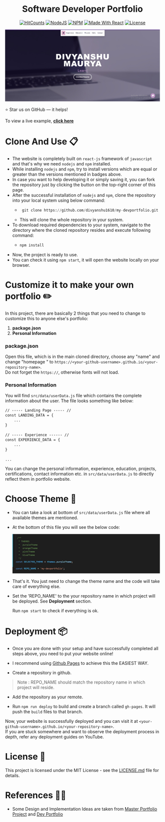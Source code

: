 <h1 align="center"> Software Developer Portfolio </h1> 

<p align="center">
  <a href="http://hits.dwyl.com/divyanshu1610/my-devportfolio"><img alt="HitCounts" src="http://hits.dwyl.com/divyanshu1610/my-devportfolio.svg" /></a>
  <a href="https://nodejs.org/en/blog/release/v12.13.0/"><img alt="NodeJS" src="https://img.shields.io/badge/node-12.14.1-important?style=flat-square" /></a>
  <a href="https://www.npmjs.com/package/npm/v/6.13.4"><img alt="NPM" src="https://img.shields.io/badge/npm-6.13.7-blueviolet?style=flat-square" /></a>
  <a href="https://reactjs.org/"><img alt="Made With React" src="https://img.shields.io/badge/made%20with-react-61DAFB?style=flat-square" /></a>
  <a href="http://badges.mit-license.org/"><img alt="License" src="http://img.shields.io/:license-mit-blue.svg?style=flat-square?style=flat-square" /></a>
</p>

<p align="center"> 
    <a href="https://divyanshu1610.github.io/my-devportfolio/" target="_blank">
    <img src="images/mydevportfolioHome.jpg"></img>
  </a>
</p>

:star: Star us on GitHub — it helps!

To view a live example, **[click here](https://divyanshu1610.github.io/my-devportfolio/)**

# Clone And Use 📋

- The website is completely built on `react-js` framework of `javascript` and that's why we need `nodejs` and `npm` installed.
- While installing `nodejs` and `npm`, try to install versions which are equal or greater than the versions mentioned in badges above.
- In case you want to help developing it or simply saving it, you can fork the repository just by clicking the button on the top-right corner of this page.
- After the successful installation of `nodejs` and `npm`, clone the repository into your local system using below command:
  - ```python
     git clone https://github.com/divyanshu1610/my-devportfolio.git
    ```
  - This will clone the whole repository in your system.
- To download required dependencies to your system, navigate to the directory where the cloned repository resides and execute following command:
  - ```python
    npm install
    ```
- Now, the project is ready to use.
- You can check it using `npm start`, it will open the website locally on your browser.

# Customize it to make your own portfolio ✏️

In this project, there are basically 2 things that you need to change to customize this to anyone else's portfolio: 
1. **package.json**
2. **Personal Information**

### package.json

Open this file, which is in the main cloned directory, choose any "name" and change "homepage " to `https://<your-github-username>.github.io/<your-repository-name>`.<br>
Do not forget the `https://`, otherwise fonts will not load.

### Personal Information

You will find `src/data/userData.js` file which contains the complete information about the user. The file looks something like below:

```
// ----- Landing Page ----- //
const LANDING_DATA = {
    ...
}

// ----- Experience ------ //
const EXPERIENCE_DATA = {
    ...
}

...
```

You can change the personal information, experience, education, projects, certifications, contact information etc. in `src/data/userData.js` to directly reflect them in portfolio website.


# Choose Theme 🌈

- You can take a look at bottom of `src/data/userData.js` file where all available themes are mentioned.
- At the bottom of this file you will see the below code:

  <img src="images/mydevportfolioTheme.jpg"/>
- That's it. You just need to change the theme name and the code will take care of everything else.

- Set the 'REPO_NAME' to the your repository name in which project will be deployed. See **Deployment** section.

  Run `npm start` to check if everything is ok.


# Deployment 📦

- Once you are done with your setup and have successfully completed all steps above, you need to put your website online!
- I recommend using [Github Pages](https://create-react-app.dev/docs/deployment/#github-pages) to achieve this the EASIEST WAY.

- Create a repository in github.
> Note : REPO_NAME should match the repository name in which project will reside.

- Add the repository as your remote.

- Run `npm run deploy` to build and create a branch called `gh-pages`. It will push the `build` files to that branch.

Now, your website is successfully deployed and you can visit it at `<your-github-username>.github.io/<your-repository-name>`.  
If you are stuck somewhere and want to observe the deployment process in depth, refer any deployment guides on YouTube. 
  

# License 📄

This project is licensed under the MIT License - see the [LICENSE.md](./LICENSE) file for details.

# References 👏🏻


- Some Design and Implementation Ideas are taken from [Master Portfolio Project](https://github.com/ashutosh1919/masterPortfolio) and [Dev Portfolio](https://github.com/RyanFitzgerald/devportfolio)
